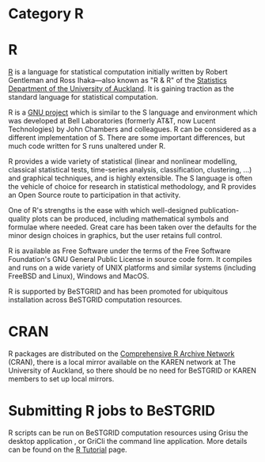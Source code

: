 # Category R

# R

[R](http://www.r-project.org/) is a language for statistical computation initially written by Robert Gentleman and Ross Ihaka—also known as "R & R" of the [Statistics Department of the University of Auckland](http://www.stat.auckland.ac.nz/). It is gaining traction as the standard language for statistical computation.

R is a [GNU project](http://www.gnu.org/) which is similar to the S language and environment which was developed at Bell Laboratories (formerly AT&T, now Lucent Technologies) by John Chambers and colleagues. R can be considered as a different implementation of S. There are some important differences, but much code written for S runs unaltered under R.

R provides a wide variety of statistical (linear and nonlinear modelling, classical statistical tests, time-series analysis, classification, clustering, ...) and graphical techniques, and is highly extensible. The S language is often the vehicle of choice for research in statistical methodology, and R provides an Open Source route to participation in that activity.

One of R's strengths is the ease with which well-designed publication-quality plots can be produced, including mathematical symbols and formulae where needed. Great care has been taken over the defaults for the minor design choices in graphics, but the user retains full control.

R is available as Free Software under the terms of the Free Software Foundation's GNU General Public License in source code form. It compiles and runs on a wide variety of UNIX platforms and similar systems (including FreeBSD and Linux), Windows and MacOS.

R is supported by BeSTGRID and has been promoted for ubiquitous installation across BeSTGRID computation resources.

# CRAN

R packages are distributed on the [Comprehensive R Archive Network](http://cran.stat.auckland.ac.nz/) (CRAN), there is a local mirror available on the KAREN network at The University of Auckland, so there should be no need for BeSTGRID or KAREN members to set up local mirrors.

# Submitting R jobs to BeSTGRID

R scripts can be run on BeSTGRID computation resources using Grisu the desktop application , or GriCli the command line application. More details can be found on the [R Tutorial](r-tutorial.md) page.
